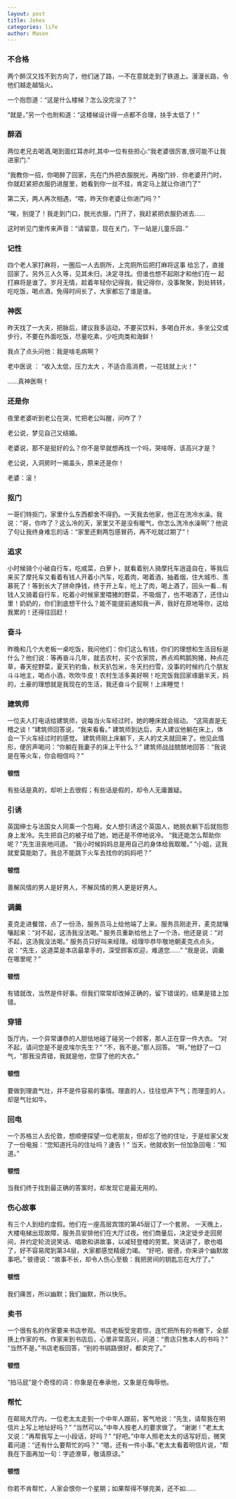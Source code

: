 ```yaml
---
layout: post
title: Jokes
categories: life
author: Mason
---
```


### 不合格

两个醉汉又找不到方向了，他们迷了路，一不在意就走到了铁道上。漫漫长路，令他们越走越恼火。

一个抱怨道：“这是什么楼梯？怎么没完没了？”

“就是，”另一个也附和道：“这楼梯设计得一点都不合理，扶手太低了！”

### 醉酒

两位老兄去喝酒,喝到面红耳赤时,其中一位有些担心:“我老婆很厉害,很可能不让我进家门.”

“我教你一招，你喝醉了回家，先在门外把衣服脱光，再按门铃．你老婆开门时，你就赶紧把衣服扔进屋里，她看到你一丝不挂，肯定马上就让你进门了”

第二天，两人再次相遇，“喂，昨天你老婆让你进门吗？”

“唉，别提了！我走到门口，脱光衣服，门开了，我赶紧把衣服扔进去......

这时听见门里传来声音：“请留意，现在关门，下一站是儿童乐园．”

### 记性

四个老人家打麻将，一圈后一人去厕所，上完厕所后把打麻将这事 给忘了，直接回家了。另外三人久等，见其未归，决定寻找。但谁也想不起刚才和他们在一 起打麻将是谁了。岁月无情，趁着年轻你记得我，我记得你，没事聚聚，到处转转，吃吃饭，喝点酒，免得时间长了，大家都忘了谁是谁。

### 神医

昨天找了一大夫，把脉后，建议我多运动，不要买饮料，多喝白开水，多坐公交或步行，不要在外面吃饭，尽量吃素，少吃肉类和海鲜！

我点了点头问他：我是啥毛病啊？

老中医说 ： “收入太低，压力太大 ，不适合高消费，一花钱就上火！”

......真神医啊！

### 还是你

夜里老婆听到老公在哭，忙把老公叫醒，问咋了？

老公说，梦见自己又结婚。

老婆说，那不是挺好的么？你不是早就想再找一个吗，哭啥呀，该高兴才是？

老公说，入洞房时一揭盖头，原来还是你！

老婆：滚！

### 抠门

一哥们特抠门，家里什么东西都舍不得扔。一天我去他家，他正在洗冷水澡。我说：“哥，你咋了？这么冷的天，家里又不是没有暖气，你怎么洗冷水澡啊”？他说了句让我终身难忘的话：“家里还剩两包感冒药，再不吃就过期了”！

### 追求

小时候骑个小破自行车，吃咸菜，白萝卜，就看着别人骑摩托车逍遥自在，等我后来买了摩托车又看着有钱人开着小汽车，吃着肉，喝着酒，抽着烟，住大城市、羡慕死了！等到长大了拼命挣钱，终于开上车，吃上了肉，喝上酒了，回头一看…有钱人又骑着自行车，吃着小时候家里喂猪的野菜，不吸烟了，也不喝酒了，还住山里！奶奶的，你们到底想干什么？能不能提前通知我一声，我好在原地等你，这给我累的！还得往回赶！

### 奋斗

昨晚和几个大老板一桌吃饭，我问他们：你们这么有钱，你们的理想和生活目标是什么？他们说：等再奋斗几年，就去农村，买个农家院，养点鸡鸭鹅狗猪，种点花草，春天挖野菜，夏天钓钓鱼，秋天扒包米，冬天扫扫雪，没事的时候约几个朋友斗斗地主，喝点小酒，吹吹牛皮！农村生活多美好啊！吃完饭我回家琢磨半天，妈的，土豪的理想就是我现在的生活，我还奋斗个屁啊！上床睡觉！

### 建筑师

一位夫人打电话给建筑师，说每当火车经过时，她的睡床就会摇动。
“这简直是无稽之谈！”建筑师回答说，“我来看看。”
建筑师到达后，夫人建议他躺在床上，体会一下火车经过时的感觉。
建筑师刚上床躺下，夫人的丈夫就回来了。他见此情形，便厉声喝问：“你躺在我妻子的床上干什么？”
建筑师战战兢兢地回答：“我说是在等火车，你会相信吗？”

#### 顿悟

有些话是真的，却听上去很假；有些话是假的，却令人无庸置疑。

### 引诱

英国绅士与法国女人同乘一个包厢，女人想引诱这个英国人，她脱衣躺下后就抱怨身上发冷。先生把自己的被子给了她，她还是不停地说冷。
“我还能怎么帮助你呢？”先生沮丧地问道。
“我小时候妈妈总是用自己的身体给我取暖。”
“小姐，这我就爱莫能助了。我总不能跳下火车去找你的妈妈吧？”

#### 顿悟

善解风情的男人是好男人，不解风情的男人更是好男人。

### 调羹

麦克走进餐馆，点了一份汤，服务员马上给他端了上来。服务员刚走开，麦克就嚷嚷起来：“对不起，这汤我没法喝。”
服务员重新给他上了一个汤，他还是说：“对不起，这汤我没法喝。”
服务员只好叫来经理。经理毕恭毕敬地朝麦克点点头，说：“先生，这道菜是本店最拿手的，深受顾客欢迎，难道您……”
“我是说，调羹在哪里呢？”

#### 顿悟

有错就改，当然是件好事。但我们常常却改掉正确的，留下错误的，结果是错上加错。

### 穿错

饭厅内，一个异常谦恭的人胆怯地碰了碰另一个顾客，那人正在穿一件大衣。
“对不起，请问您是不是皮埃尔先生？”
“不，我不是。”那人回答。
“啊，”他舒了一口气，“那我没弄错，我就是他，您穿了他的大衣。”

#### 顿悟

要做到理直气壮，并不是件容易的事情。理直的人，往往低声下气；而理歪的人，却是气壮如牛。

### 回电

一个苏格兰人去伦敦，想顺便探望一位老朋友，但却忘了他的住址，于是给家父发了一份电报：“您知道托马的住址吗？速告！”
当天，他就收到一份加急回电：“知道。”

#### 顿悟

当我们终于找到最正确的答案时，却发现它是最无用的。

### 伤心故事

有三个人到纽约度假。他们在一座高层宾馆的第45层订了一个套房。
一天晚上，大楼电梯出现故障，服务员安排他们在大厅过夜。他们商量后，决定徒步走回房间，并约定轮流说笑话、唱歌和讲故事，以减轻登楼的劳累。笑话讲了，歌也唱了，好不容易爬到第34层，大家都感觉精疲力竭。
“好吧，彼德，你来讲个幽默故事吧。”
彼德说：“故事不长，却令人伤心至极：我把房间的钥匙忘在大厅了。”

#### 顿悟

我们痛苦，所以幽默；我们幽默，所以快乐。

### 卖书

一个很有名的作家要来书店参观。书店老板受宠若惊，连忙把所有的书撤下，全部换上作家的书。作家来到书店后，心里非常高兴，问道：“贵店只售本人的书吗？”
“当然不是。”书店老板回答，“别的书销路很好，都卖完了。”

#### 顿悟

“拍马屁”是个奇怪的词：你象是在奉承他，又象是在侮辱他。

### 帮忙

在邮局大厅内，一位老太太走到一个中年人跟前，客气地说：“先生，请帮我在明信片上写上地址好吗？”
“当然可以。”中年人按老人的要求做了。
“谢谢！”老太太又说：“再帮我写上一小段话，好吗？”
“好吧。”中年人照老太太的话写好后，微笑着问道：“还有什么要帮忙的吗？”
“嗯，还有一件小事。”老太太看着明信片说，“帮我在下面再加一句：字迹潦草，敬请原谅。”

#### 顿悟
你若不肯帮忙，人家会恨你一个星期；如果帮得不够完美，还不如......
